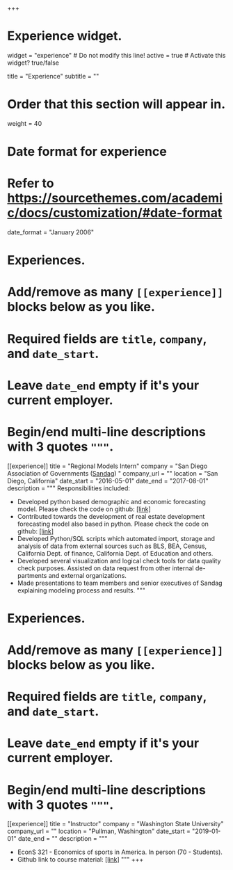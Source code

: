 +++
# Experience widget.
widget = "experience"  # Do not modify this line!
active = true  # Activate this widget? true/false

title = "Experience"
subtitle = ""

# Order that this section will appear in.
weight = 40

# Date format for experience
#   Refer to https://sourcethemes.com/academic/docs/customization/#date-format
date_format = "January 2006"

# Experiences.
#   Add/remove as many `[[experience]]` blocks below as you like.
#   Required fields are `title`, `company`, and `date_start`.
#   Leave `date_end` empty if it's your current employer.
#   Begin/end multi-line descriptions with 3 quotes `"""`.
[[experience]]
  title = "Regional Models Intern"
  company = "San Diego Association of Governments ([Sandag](https://www.sandag.org)) "
  company_url = ""
  location = "San Diego, California"
  date_start = "2016-05-01"
  date_end = "2017-08-01"
  description = """
  Responsibilities included:
  
  * Developed python based demographic and economic forecasting model.
   Please check the code on github: [\[link\]](github.com/SANDAG/pydefm.)
  * Contributed towards the development of real estate development forecasting model also based in python. Please check the code on github: [\[link\]](github.com/SANDAG/sandag_urbansim.)
  * Developed Python/SQL scripts which automated import, storage and analysis of data from external sources such as BLS, BEA, Census, California Dept. of finance, California Dept. of Education and others.
  * Developed several visualization and logical check tools for data quality check purposes. Assisted on data request from other internal de- partments and external organizations.
  * Made presentations to team members and senior executives of Sandag explaining modeling process and results.
  """
# Experiences.
#   Add/remove as many `[[experience]]` blocks below as you like.
#   Required fields are `title`, `company`, and `date_start`.
#   Leave `date_end` empty if it's your current employer.
#   Begin/end multi-line descriptions with 3 quotes `"""`.
[[experience]]
  title = "Instructor"
  company = "Washington State University"
  company_url = ""
  location = "Pullman, Washington"
  date_start = "2019-01-01"
  date_end = ""
  description = """  
  * EconS 321 - Economics of sports in America. In person (70 - Students).
  * Github link to course material: [\[link\]](https://github.com/jugalm/Sports_Econ_Spring_2019)
  """
+++
